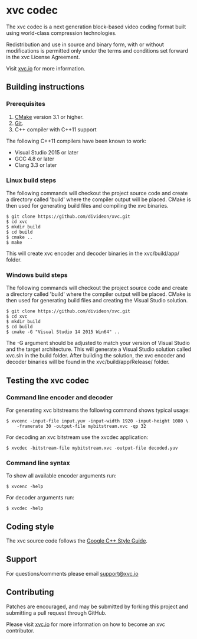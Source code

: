 # xvc codec

The xvc codec is a next generation block-based video coding format built using
world-class compression technologies.

Redistribution and use in source and binary form, with or without modifications
is permitted only under the terms and conditions set forward in the
xvc License Agreement.

Visit [xvc.io](https://xvc.io) for more information.

## Building instructions

### Prerequisites

 1. [CMake](https://cmake.org) version 3.1 or higher.
 2. [Git](https://git-scm.com/).
 3. C++ compiler with C++11 support

The following C++11 compilers have been known to work:

 * Visual Studio 2015 or later
 * GCC 4.8 or later
 * Clang 3.3 or later

### Linux build steps

The following commands will checkout the project source code and create a
directory called 'build' where the compiler output will be placed.
CMake is then used for generating build files and compiling the xvc binaries.

    $ git clone https://github.com/divideon/xvc.git
    $ cd xvc
    $ mkdir build
    $ cd build
    $ cmake ..
    $ make

This will create xvc encoder and decoder binaries in the xvc/build/app/ folder.

### Windows build steps

The following commands will checkout the project source code and create a
directory called 'build' where the compiler output will be placed.
CMake is then used for generating build files and creating the Visual Studio
solution.

    $ git clone https://github.com/divideon/xvc.git
    $ cd xvc
    $ mkdir build
    $ cd build
    $ cmake -G "Visual Studio 14 2015 Win64" ..

The -G argument should be adjusted to match your version of Visual Studio and
the target architecture.
This will generate a Visual Studio solution called xvc.sln in the build folder.
After building the solution, the xvc encoder and decoder binaries will be found
in the xvc/build/app/Release/ folder.

## Testing the xvc codec

### Command line encoder and decoder

For generating xvc bitstreams the following command shows typical usage:

    $ xvcenc -input-file input.yuv -input-width 1920 -input-height 1080 \
        -framerate 30 -output-file mybitstream.xvc -qp 32

For decoding an xvc bitstream use the xvcdec application:

    $ xvcdec -bitstream-file mybitstream.xvc -output-file decoded.yuv

### Command line syntax

To show all available encoder arguments run:

	$ xvcenc -help

For decoder arguments run:

	$ xvcdec -help

## Coding style

The xvc source code follows the [Google C++ Style Guide](
https://google.github.io/styleguide/cppguide.html).

## Support

For questions/comments please email support@xvc.io

## Contributing

Patches are encouraged, and may be submitted by forking this project and
submitting a pull request through GitHub.

Please visit [xvc.io](https://xvc.io/developers) for more information on how
to become an xvc contributor.

